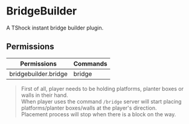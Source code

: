 # BridgeBuilder
A TShock instant bridge builder plugin.

## Permissions
| Permissions          | Commands               |
|----------------------|------------------------|
| bridgebuilder.bridge | bridge                 |

> First of all, player needs to be holding platforms, planter boxes or walls in their hand. <br>
> When player uses the command ``/bridge`` server will start placing platforms/planter boxes/walls at the player's direction. <br>
> Placement process will stop when there is a block on the way.
